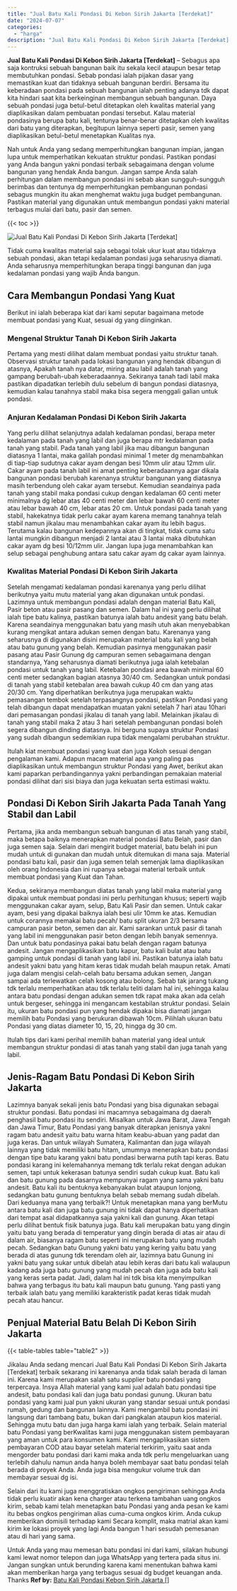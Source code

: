 ```yaml
---
title: "Jual Batu Kali Pondasi Di Kebon Sirih Jakarta [Terdekat]"
date: "2024-07-07"
categories: 
  - "harga"
description: "Jual Batu Kali Pondasi Di Kebon Sirih Jakarta [Terdekat]. Untuk Anda yang mau memesan batu pondasi ini dari kami, silakan hubungi kami lewat nomor telepon da..."
---
```


**Jual Batu Kali Pondasi Di Kebon Sirih Jakarta \[Terdekat\]** – Sebagus apa saja kontruksi sebuah bangunan baik itu sekala kecil ataupun besar tetap membutuhkan pondasi. Sebab pondasi ialah pijakan dasar yang memastikan kuat dan tidaknya sebuah bangunan berdiri. Bersama itu keberadaan pondasi pada sebuah bangunan ialah penting adanya tdk dapat kita hindari saat kita berkeinginan membangun sebuah bangunan. Daya sebuah pondasi juga betul-betul ditetapkan oleh kwalitas material yang diaplikasikan dalam pembuatan pondasi tersebut. Kalau material pondasinya berupa batu kali, tentunya benar-benar ditetapkan oleh kwalitas dari batu yang diterapkan, begitupun lainnya seperti pasir, semen yang diaplikasikan betul-betul menetapkan Kualitas nya.

Nah untuk Anda yang sedang memperhitungkan bangunan impian, jangan lupa untuk memperhatikan kekuatan struktur pondasi. Pastikan pondasi yang Anda bangun yakni pondasi terbaik sebagaimana dengan volume bangunan yang hendak Anda bangun. Jangan sampe Anda salah perhitungan dalam membangun pondasi ini sebab akan sungguh-sungguh berimbas dan tentunya dg memperhitungkan pembangunan pondasi sebagus mungkin itu akan menghemat waktu juga budget pembangunan. Pastikan material yang digunakan untuk membangun pondasi yakni material terbagus mulai dari batu, pasir dan semen.

{{< toc >}}

![Jual Batu Kali Pondasi Di Kebon Sirih Jakarta [Terdekat]](/images/jual-batu-kali-02.png)

Tidak cuma kwalitas material saja sebagai tolak ukur kuat atau tidaknya sebuah pondasi, akan tetapi kedalaman pondasi juga seharusnya diamati. Anda seharusnya memperhitungkan berapa tinggi bangunan dan juga kedalaman pondasi yang wajib Anda bangun.

## Cara Membangun Pondasi Yang Kuat

Berikut ini ialah beberapa kiat dari kami seputar bagaimana metode membuat pondasi yang Kuat, sesuai dg yang diinginkan.

### Mengenal Struktur Tanah Di Kebon Sirih Jakarta

Pertama yang mesti dilihat dalam membuat pondasi yaitu struktur tanah. Observasi struktur tanah pada lokasi bangunan yang hendak dibangun di atasnya, Apakah tanah nya datar, miring atau labil adalah tanah yang gampang berubah-ubah keberadaannya. Sekiranya tanah tadi labil maka pastikan dipadatkan terlebih dulu sebelum di bangun pondasi diatasnya, kemudian kalau tanahnya stabil maka bisa segera menggali galian untuk pondasi.

### Anjuran Kedalaman Pondasi Di Kebon Sirih Jakarta

Yang perlu dilihat selanjutnya adalah kedalaman pondasi, berapa meter kedalaman pada tanah yang labil dan juga berapa mtr kedalaman pada tanah yang stabil. Pada tanah yang labil jika mau dibangun bangunan diatasnya 1 lantai, maka galilah pondasi minimal 1 meter dg menambahkan di tiap-tiap sudutnya cakar ayam dengan besi 10mm ulir atau 12mm ulir. Cakar ayam pada tanah labil ini amat penting keberadaannya agar dikala bangunan pondasi berubah karenanya struktur bangunan yang diatasnya masih terbendung oleh cakar ayam tersebut. Kemudian seandainya pada tanah yang stabil maka pondasi cukup dengan kedalaman 60 centi meter minimalnya dg lebar atas 40 centi meter dan lebar bawah 60 centi meter atau lebar bawah 40 cm, lebar atas 20 cm. Untuk pondasi pada tanah yang stabil, hakekatnya tidak perlu cakar ayam karena memang tanahnya telah stabil namun jikalau mau menambahkan cakar ayam itu lebih bagus. Terutama kalau bangunan kedepannya akan di tingkat, tidak cuma satu lantai mungkin dibangun menjadi 2 lantai atau 3 lantai maka dibutuhkan cakar ayam dg besi 10/12mm ulir. Jangan lupa juga menambahkan kan selup sebagai penghubung antara satu cakar ayam dg cakar ayam lainnya.

### Kwalitas Material Pondasi Di Kebon Sirih Jakarta

Setelah mengamati kedalaman pondasi karenanya yang perlu dilihat berikutnya yaitu mutu material yang akan digunakan untuk pondasi. Lazimnya untuk membangun pondasi adalah dengan material Batu Kali, Pasir beton atau pasir pasang dan semen. Dalam hal ini yang perlu dilihat ialah tipe batu kalinya, pastikan batunya ialah batu andesit yang batu belah. Karena seandainya menggunakan batu yang masih utuh akan menyebabkan kurang mengikat antara adukan semen dengan batu. Karenanya yang seharusnya di digunakan disini merupakan material batu kali yang belah atau batu gunung yang belah. Kemudian pasirnya menggunakan pasir pasang atau Pasir Gunung dg campuran semen sebagaimana dengan standarnya, Yang seharusnya diamati berikutnya juga ialah ketebalan pondasi untuk tanah yang labil. Ketebalan pondasi area bawah minimal 60 centi meter sedangkan bagian atasnya 30/40 cm. Sedangkan untuk pondasi di tanah yang stabil ketebalan area bawah cukup 40 cm dan yang atas 20/30 cm. Yang diperhatikan berikutnya juga merupakan waktu pemasangan tembok setelah terpasangnya pondasi, pastikan Pondasi yang telah dibangun dapat mendapatkan muatan yakni setelah 7 hari atau 10hari dari pemasangan pondasi jikalau di tanah yang labil. Melainkan jikalau di tanah yang stabil maka 2 atau 3 hari setelah pembangunan pondasi boleh segera dibangun dinding diatasnya. Ini berguna supaya struktur Pondasi yang sudah dibangun sedemikian rupa tidak mengalami perubahan struktur.

Itulah kiat membuat pondasi yang kuat dan juga Kokoh sesuai dengan pengalaman kami. Adapun macam material apa yang paling pas diaplikasikan untuk membangun struktur Pondasi yang Awet, berikut akan kami paparkan perbandingannya yakni perbandingan pemakaian material pondasi dilihat dari sisi biaya dan juga kekuatan serta estimasi waktu.

## Pondasi Di Kebon Sirih Jakarta Pada Tanah Yang Stabil dan Labil

Pertama, jika anda membangun sebuah bangunan di atas tanah yang stabil, maka betapa baiknya menerapkan material pondasi Batu Belah, pasir dan juga semen saja. Selain dari mengirit budget material, batu belah ini pun mudah untuk di gunakan dan mudah untuk ditemukan di mana saja. Material pondasi batu kali, pasir dan juga semen telah semenjak lama diaplikasikan oleh orang Indonesia dan ini rupanya sebagai material terbaik untuk membuat pondasi yang Kuat dan Tahan.

Kedua, sekiranya membangun diatas tanah yang labil maka material yang dipakai untuk membuat pondasi ini perlu perhitungan khusus; seperti wajib menggunakan cakar ayam, selup, Batu Kali Pasir dan semen. Untuk cakar ayam, besi yang dipakai baiknya ialah besi ulir 10mm ke atas. Kemudian untuk corannya memakai batu pecah/ batu split ukuran 2/3 bersama campuran pasir beton, semen dan air. Kami sarankan untuk pasir di tanah yang labil ini menggunakan pasir beton dengan lebih banyak semennya. Dan untuk batu pondasinya pakai batu belah dengan ragam batunya andesit. Jangan mengaplikasikan batu kapur, batu kali bulat atau batu gamping untuk pondasi di tanah yang labil ini. Pastikan batunya ialah batu andesit yakni batu yang hitam keras tidak mudah belah maupun retak. Amati juga dalam mengisi celah-celah batu bersama adukan semen, Jangan sampai ada terlewatkan celah kosong atau bolong. Sebab tak jarang tukang tdk terlalu memperhatikan atau tdk terlalu teliti dalam hal ini, sehingga kalau antara batu pondasi dengan adukan semen tdk rapat maka akan ada celah untuk bergeser, sehingga ini mengancam kestabilan struktur pondasi. Selain itu, ukuran batu pondasi pun yang hendak dipakai bisa diamati jangan memilih batu Pondasi yang berukuran dibawah 10cm. Pilihlah ukuran batu Pondasi yang diatas diameter 10, 15, 20, hingga dg 30 cm.

Itulah tips dari kami perihal memilih bahan material yang ideal untuk membangun struktur pondasi di atas tanah yang stabil dan juga tanah yang labil.

## Jenis-Ragam Batu Pondasi Di Kebon Sirih Jakarta

Lazimnya banyak sekali jenis batu Pondasi yang bisa digunakan sebagai struktur pondasi. Batu pondasi ini macamnya sebagaimana dg daerah penghasil batu pondasi itu sendiri. Misalkan untuk Jawa Barat, Jawa Tengah dan Jawa Timur, Batu Pondasi yang banyak diterapkan jenisnya yakni ragam batu andesit yaitu batu warna hitam keabu-abuan yang padat dan juga keras. Dan untuk wilayah Sumatera, Kalimantan dan juga wilayah lainnya yang tidak memiliki batu hitam, umumnya menerapkan batu pondasi dengan tipe batu karang yakni batu pondasi berwarna putih tapi keras. Batu pondasi karang ini kelemahannya memang tdk terlalu rekat dengan adukan semen, tapi untuk kekerasan batunya sendiri sudah cukup kuat. Batu kali dan batu gunung pada dasarnya mempunyai ragam yang sama yakni batu andesit. Batu kali itu bentuknya kebanyakan bulat ataupun lonjong, sedangkan batu gunung bentuknya belah sebab memang sudah dibelah. Dari keduanya mana yang terbaik?! Untuk menetapkan mana yang berMutu antara batu kali dan juga batu gunung ini tidak dapat hanya diperhatikan dari tempat asal didapatkannya saja yakni kali dan gunung. Akan tetapi perlu dilihat bentuk fisik batunya juga. Batu kali merupakan batu yang dingin yaitu batu yang berada di temperatur yang dingin berada di atas air atau di dalam air, biasanya ragam batu seperti ini merupakan batu yang mudah pecah. Sedangkan batu Gunung yakni batu yang kering yaitu batu yang berada di atas gunung tdk terendam oleh air, lazimnya batu Gunung ini yakni batu yang sukar untuk dibelah atau lebih keras dari batu kali walaupun kadang ada juga batu gunung yang mudah pecah dan juga ada batu kali yang keras serta padat. Jadi, dalam hal ini tdk bisa kita menyimpulkan bahwa yang terbagus itu batu kali maupun batu gunung. Yang pasti yang terbaik ialah batu yang memiliki karakteristik padat keras tidak mudah pecah atau hancur.

## Penjual Material Batu Belah Di Kebon Sirih Jakarta

{{< table-tables table="table2" >}}

Jikalau Anda sedang mencari Jual Batu Kali Pondasi Di Kebon Sirih Jakarta \[Terdekat\] terbaik sekarang ini karenanya anda tidak salah berada di laman ini. Karena kami merupakan salah satu supplier batu pondasi yang terpercaya. Insya Allah material yang kami jual adalah batu pondasi tipe andesit, batu pondasi kali dan juga batu pondasi gunung. Ukuran batu pondasi yang kami jual pun yakni ukuran yang standar sesuai untuk pondasi rumah, gedung dan bangunan lainnya. Kami mengambil batu pondasi ini langsung dari tambang batu, bukan dari pangkalan ataupun kios material. Sehingga mutu batu dan juga harga kami ialah yang terbaik. Selain material batu Pondasi yang berKwalitas kami juga menggunakan sistem pembayaran yang aman untuk para konsumen kami. Kami mengaplikasikan sistem pembayaran COD atau bayar setelah material terkirim, yaitu saat anda mengorder batu pondasi dari kami maka anda tdk perlu mengeluarkan uang terlebih dahulu namun anda hanya boleh membayar saat batu pondasi telah berada di proyek Anda. Anda juga bisa mengukur volume truk dan membayar sesuai dg isi.

Selain dari itu kami juga menggratiskan ongkos pengiriman sehingga Anda tidak perlu kuatir akan kena charger atau terkena tambahan uang ongkos kirim, sebab kami telah menetapkan batu Pondasi yang anda pesan ke kami itu bebas ongkos pengiriman alias cuma-cuma ongkos kirim. Anda cukup memberikan domisili terhadap kami Secara komplit, maka matrial akan kami kirim ke lokasi proyek yang lagi Anda bangun 1 hari sesudah pemesanan atau di hari yang sama.

Untuk Anda yang mau memesan batu pondasi ini dari kami, silakan hubungi kami lewat nomor telepon dan juga WhatsApp yang tertera pada situs ini. Jangan sungkan untuk berunding karena kami menentukan bahwa kami akan memberikan harga yang terbagus sesuai dg budget keuangan anda. Thanks
**Ref by:** [Batu Kali Pondasi Kebon Sirih Jakarta []](https://id.wikipedia.org/wiki/Batu)
